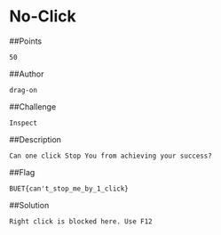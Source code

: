 # No-Click

##Points

```
50
```

##Author

```
drag-on
```

##Challenge

```
Inspect
```

##Description

```
Can one click Stop You from achieving your success?
```
##Flag

```
BUET{can't_stop_me_by_1_click}
```

##Solution

```
Right click is blocked here. Use F12
```
